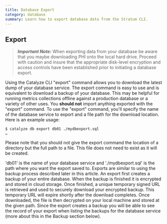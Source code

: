 ```yaml
---
title: Database Export
category: database
summary: Learn how to export database data from the Stratum CLI.
---
```


## Export
> ***Important Note:*** When exporting data from your database be aware that you maybe downloading PHI onto the local hard drive. Proceed with caution and insure that the appropriate disk-level encryption and access controls have been established prior to initiating a database export.

Using the Catalyze CLI "export" command allows you to download the latest dump of your database service. The export command is easy to use and is equivalent to download a backup of your database. This may be helpful for running metrics collections offline against a production database or a variety of other uses. You **should not** import anything exported with the "export" command. To use the "export" command, you'll specify the name of the database service to export and a file path for the download location. Here is an example usage:

```
$ catalyze db export db01 ./mydbexport.sql
…
```

Please note that you should not give the export command the location of a directory but the full path to a file. This file does not need to exist as it will be created.

'db01' is the name of your database service and './mydbexport.sql' is the path where you want the export saved to. Exports are similar to using the backup process described later in this article. An export first creates a backup of your entire database. When the backup is finished it is encrypted and stored in cloud storage. Once finished, a unique temporary signed URL is retrieved and used to securely download your encrypted backup. This temporary URL will expire shortly after the download completes. Once downloaded, the file is then decrypted on your local machine and stored at the given path. Since the export creates a backup you will be able to see the record of your export when listing the backups for the database service (more about this in the Backup section below).

